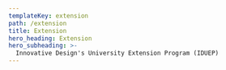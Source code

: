 ```yaml
---
templateKey: extension
path: /extension
title: Extension
hero_heading: Extension
hero_subheading: >-
  Innovative Design's University Extension Program (IDUEP)
---
```

